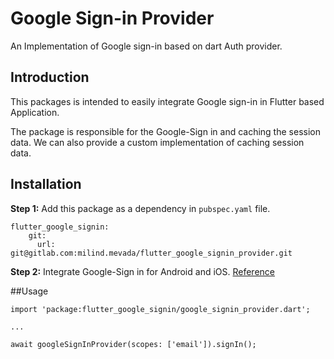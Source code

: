 # Google Sign-in Provider

An Implementation of Google sign-in based on dart Auth provider.

## Introduction
This packages is intended to easily integrate Google sign-in in Flutter based Application.

The package is responsible for the Google-Sign in and caching the session data. We can also provide a custom implementation of caching session data.


## Installation
**Step 1:** Add this package as a dependency in `pubspec.yaml` file.

```
flutter_google_signin:
    git:
      url: git@gitlab.com:milind.mevada/flutter_google_signin_provider.git
``` 

**Step 2:** Integrate Google-Sign in for Android and iOS. [Reference](https://pub.dev/packages/google_sign_in)

##Usage
```
import 'package:flutter_google_signin/google_signin_provider.dart';

...

await googleSignInProvider(scopes: ['email']).signIn();
```
